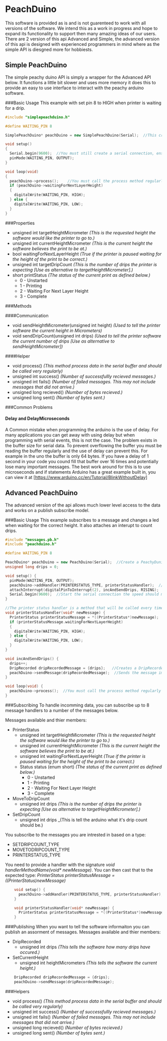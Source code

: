 # PeachDuino
This software is provided as is and is not guarenteed to work with all versions of the software. We intend this as a work in progress and hope to expand its functionality to support then many amazing ideas of our users. There are 2 version of this api Advanced and Simple, the advanced version of this api is designed with experienced programmers in mind where as the simple API is diesgned more for hobbiests.

## Simple PeachDuino
The simple peachy duino API is simply a wrapper for the Advanced API below. It functions a little bit slower and uses more memory it does this to provide an easy to use interface to interact with the peachy arduino software.

###Basic Usage
This example with set pin 8 to HIGH when printer is waiting for a drip.

```c++
#include "simplepeachduino.h"

#define WAITING_PIN 8

SimplePeachDuino* peachDuino = new SimplePeachDuino(Serial);  //This creates the API you use to interact with the printer

void setup() 
{
  Serial.begin(9600);  //You must still create a serial connection, ensure the speed matches 
  pinMode(WAITING_PIN, OUTPUT);
}

void loop(void)
{
  peachDuino->process();    //You must call the process method regularly to ensure that all messages are processed.
  if (peachDuino->waitingForNextLayerHeight)
  {
    digitalWrite(WAITING_PIN, HIGH);
  } else {
    digitalWrite(WAITING_PIN, LOW);
  }
}
```

###Properties
* unsigned int targetHeightMicrometer    _(This is the requested height the software would like the printer to go to.)_
* unsigned int currentHeightMicrometer   _(This is the current height the software believes the print to be at.)_
* bool waitingForNextLayerHeight         _(True if the printer is paused waiting for the height of the print to be correct.)_
* unsigned int targetDripCount           _(This is the number of drips the printer is expecting [Use as alternative to targetHeightMicrometer].)_
* short printStatus                      _(The status of the current print as defined below.)_
  * 0 - Unstarted
  * 1 - Printing
  * 2 - Waiting For Next Layer Height
  * 3 - Complete

###Methods

####Communication
* void sendHeightMicrometer(unsigned int height) _(Used to tell the printer software the current height in Micrometers)_
* void sendDripCount(unsigned int drips) _(Used to tell the printer software the current number of drips [Use as alternative to sendHeightMicrometer])_

####Helper
* void process() _(This method process data in the serial buffer and should be called very regularly)_
* unsigned int success() _(Number of successfullly recieved messages.)_
* unsigned int fails() _(Number of failed messages. This may not include messages that did not arrive.)_
* unsigned long recieved() _(Number of bytes recieved.)_
* unsigned long sent() _(Number of bytes sent.)_


###Common Problems

#### Delay and DelayMicroseconds
A Common mistake when programming the arduino is the use of delay. For many applications you can get away with using delay but when programming with serial events, this is not the case. The problem exists in the buffer size for serial data. To prevent overflowing the buffer you must be reading the buffer regularly and the use of delay can prevent this.
For example in the uno the buffer is only 64 bytes. If you have a delay of 1 second in your code you cound fill that buffer over 16 times and potentially lose many important messages.
The best work around for this is to use microseconds and if statements Arduino has a great example built in, you can view it at [https://www.arduino.cc/en/Tutorial/BlinkWithoutDelay]


## Advanced PeachDuino
The advanced version of the api allows much lower level access to the data and works on a publish subscribe model.

###Basic Usage
This example subscribes to a message and changes a led when waiting for the correct height. It also attaches an interupt to count drips.
```c++
#include "messages.pb.h"
#include "peachduino.h"

#define WAITING_PIN 8

PeachDuino* peachDuino = new PeachDuino(Serial);  //Create a PeachyDunio API
unsigned long drips = 0;

void setup() {
  pinMode(WAITING_PIN, OUTPUT);
  peachDuino->addHandler(PRINTERSTATUS_TYPE, printerStatusHandler);  //Subscribe to the PrinterStatus message with the function printerStatusHandler
  attachInterrupt(digitalPinToInterrupt(2), incAndSendDrips, RISING);  //Interupt to catch drips)
  Serial.begin(9600);  //Start the serial connection the speed should match that set in the software
}

//The printer status handler is a method that will be called every time a PRINTERSTATUS message is recieved
void printerStatusHandler(void* newMessage) {
  PrinterStatus printerStatusMessage = *((PrinterStatus*)newMessage);   //casts the newMessage to the correct type
  if (printerStatusMessage.waitingForNextLayerHeight)
  {
    digitalWrite(WAITING_PIN, HIGH);
  } else {
    digitalWrite(WAITING_PIN, LOW);
  }
}

void incAndSendDrips() {
  drips++;
  DripRecorded dripRecordedMessage = {drips};   //Creates a DripRecorded message
  peachDuino->sendMessage(dripRecordedMessage);  //Sends the message immediatly
}

void loop(void) {
  peachDuino->process();  //You must call the process method regularly to ensure that all messages are processed.
}

```

###Subscribing
To handle incomming data, you can subscribe up to 8 message handlers to a number of the messages below.

Messages available and thier members:
* PrinterStatus
  * unsigned int targetHeightMicrometer       _(This is the requested height the software would like the printer to go to.)_
  * unsigned int currentHeightMicrometer      _(This is the current height the software believes the print to be at.)_
  * unsigned int waitingForNextLayerHeight    _(True if the printer is paused waiting for the height of the print to be correct.)_
  * Status status (enum short)                _(The status of the current print as defined below.)_
    * 0 - Unstarted
    * 1 - Printing
    * 2 - Waiting For Next Layer Height
    * 3 - Complete
* MoveToDripCount
  * unsigned int drips                        _(This is the number of drips the printer is expecting [Use as alternative to targetHeightMicrometer].)_
* SetDripCount
  * unsigned int drips                        _(This is tell the arduino what it's drip count should be.)

You subscribe to the messages you are intrested in based on a type:
* SETDRIPCOUNT_TYPE
* MOVETODRIPCOUNT_TYPE
* PRINTERSTATUS_TYPE

You need to provide a handler with the signature _void handlerMethodName(void* newMessage)_. You can then cast that to the expected type: _PrinterStatus printerStatusMessage = *((PrinterStatus*)newMessage)_

```c++
    void setup() {
      peachDuino->addHandler(PRINTERSTATUS_TYPE, printerStatusHandler);
    }

    void printerStatusHandler(void* newMessage) {
      PrinterStatus printerStatusMessage = *((PrinterStatus*)newMessage);
    }
```
###Publishing
When you want to tell the software informaiton you can publish an assorment of messages.
Messages available and thier members:
* DripRecorded
  * unsigned int drips  _(This tells the software how many drips have occured.)_
* SetCurrentHeight
  * unsigned int heightMicrometers _(This tells the software the current height.)_

```c++
    DripRecorded dripRecordedMessage = {drips};
    peachDuino->sendMessage(dripRecordedMessage);
```

###Helpers
* void process() _(This method process data in the serial buffer and should be called very regularly)_
* unsigned int success() _(Number of successfullly recieved messages.)_
* unsigned int fails() _(Number of failed messages. This may not include messages that did not arrive.)_
* unsigned long recieved() _(Number of bytes recieved.)_
* unsigned long sent() _(Number of bytes sent.)_